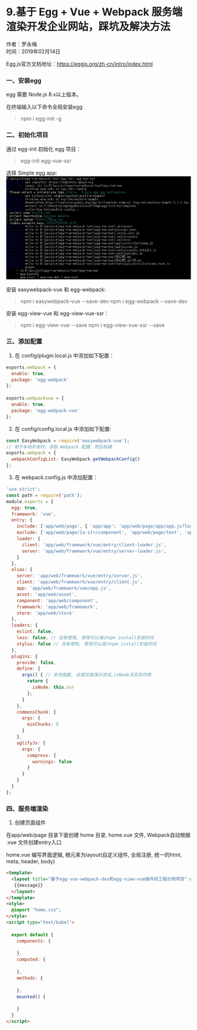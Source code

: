 # 9.基于 Egg + Vue + Webpack 服务端渲染开发企业网站，踩坑及解决方法

作者：罗永梅  
时间：2019年02月14日

Egg.js官方文档地址：https://eggjs.org/zh-cn/intro/index.html

### 一、安装egg

egg 需要 Node.js 8.x以上版本。  

在终端输入以下命令全局安装egg:  
> npm i egg-init -g 

### 二、初始化项目

通过 egg-init 初始化 egg 项目：  
> egg-init egg-vue-ssr

选择 Simple egg app:
![Image text](images/egg-1.jpg)

安装 easywebpack-vue 和 egg-webpack:

> npm i easywebpack-vue --save-dev
> npm i egg-webpack --save-dev

安装 egg-view-vue 和 egg-view-vue-ssr：
> npm i egg-view-vue --save
> npm i egg-view-vue-ssr --save

### 三、添加配置
1. 在 config/plugin.local.js 中添加如下配置：

```js
exports.webpack = {
  enable: true,
  package: 'egg-webpack'
};

exports.webpackvue = {
  enable: true,
  package: 'egg-webpack-vue'
};

```

2. 在 config/config.local.js 中添加如下配置:
```js
const EasyWebpack = require('easywebpack-vue');
// 用于本地开发时，读取 Webpack 配置，然后构建
exports.webpack = {
  webpackConfigList: EasyWebpack.getWebpackConfig()
};
```

3. 在 webpack.config.js 中添加配置：
```js
'use strict';
const path = require('path');
module.exports = {
  egg: true,
  framework: 'vue',
  entry: {
    include: ['app/web/page', { 'app/app': 'app/web/page/app/app.js?loader=false' }],
    exclude: ['app/web/page/[a-z]+/component', 'app/web/page/test', 'app/web/page/html', 'app/web/page/app'],
    loader: {
      client: 'app/web/framework/vue/entry/client-loader.js',
      server: 'app/web/framework/vue/entry/server-loader.js',
    }
  },
  alias: {
    server: 'app/web/framework/vue/entry/server.js',
    client: 'app/web/framework/vue/entry/client.js',
    app: 'app/web/framework/vue/app.js',
    asset: 'app/web/asset',
    component: 'app/web/component',
    framework: 'app/web/framework',
    store: 'app/web/store'
  },
  loaders: {
    eslint: false,
    less: false, // 没有使用, 禁用可以减少npm install安装时间
    stylus: false // 没有使用, 禁用可以减少npm install安装时间
  },
  plugins: {
    provide: false,
    define: {
      args() { // 支持函数, 这里仅做演示测试,isNode无实际作用
        return {
          isNode: this.ssr
        };
      }
    },
    commonsChunk: {
      args: {
        minChunks: 5
      }
    },
    uglifyJs: {
      args: {
        compress: {
          warnings: false
        }
      }
    }
  }
};
```

### 四、服务端渲染

1. 创建页面组件  

在app/web/page 目录下面创建 home 目录, home.vue 文件, Webpack自动根据 .vue 文件创建entry入口

home.vue 编写界面逻辑, 根元素为layout(自定义组件, 全局注册, 统一的html, meta, header, body)
```html
<template>
  <layout title="基于egg-vue-webpack-dev和egg-view-vue插件的工程示例项目" description="vue server side render" keywords="egg, vue, webpack, server side render">
   {{message}}
  </layout>
</template>
<style>
  @import "home.css";
</style>
<script type="text/babel">

  export default {
    components: {

    },
    computed: {

    },
    methods: {

    },
    mounted() {

    }
  }
</script>
```